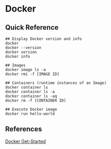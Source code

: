 # Docker 


## Quick Reference ##

```
## Display Docker version and info
docker
docker --version
docker version
docker info

## Images
docker image ls -a
docker rmi -f [IMAGE ID] 

## Containers (runtime instances of an Image)
docker container ls
docker container ls -a  
docker container ls -aq
docker rm -f [CONTAINER ID] 

## Execute Docker image
docker run hello-world

```

## References ##

[Docker Get-Started](https://docs.docker.com/get-started/)
